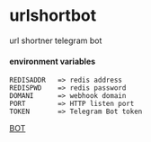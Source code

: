 # urlshortbot

url shortner telegram bot


#### environment variables

```
REDISADDR   => redis address
REDISPWD    => redis password
DOMANI      => webhook domain
PORT        => HTTP listen port
TOKEN       => Telegram Bot token
```


[BOT](http://t.me/url_shortbot)
